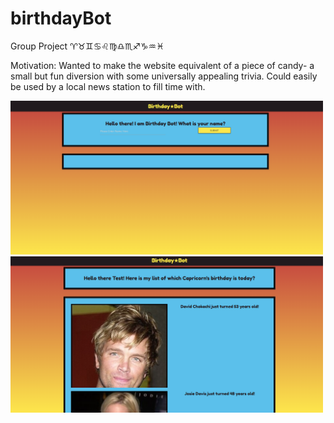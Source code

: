 # birthdayBot
Group Project
♈♉♊♋♌♍♎♏♐♑♒♓

Motivation:
  Wanted to make the website equivalent of a piece of candy- a small but fun diversion with some universally appealing trivia. Could easily be used by a local news station to fill time with.

<img src = Screenshot1.png width=500>

<img src = Screenshot2.png width=500>

